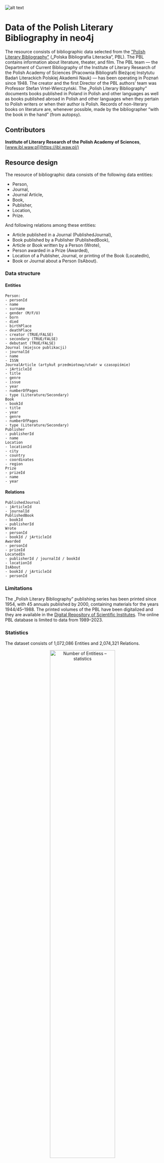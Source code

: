 ![alt text](https://github.com/CHC-Computations/Harmonize/blob/main/logo-1.png?raw=true)
# Data of the Polish Literary Bibliography in neo4j

The resource consists of bibliographic data selected from the ["Polish Literary Bibliography"](https://pbl.ibl.waw.pl/) („Polska Bibliografia Literacka”, PBL). The PBL contains information about literature, theater, and film. The PBL team — the Department of Current Bibliography of the Institute of Literary Research of the Polish Academy of Sciences (Pracownia Bibliografii Bieżącej Instytutu Badań Literackich Polskiej Akademii Nauk) — has been operating in Poznań since 1948. The creator and the first Director of the PBL authors’ team was Professor Stefan Vrtel-Wierczyński. The „Polish Literary Bibliography” documents books published in Poland in Polish and other languages as well as books published abroad in Polish and other languages when they pertain to Polish writers or when their author is Polish. Records of non-literary books on literature are, whenever possible, made by the bibliographer “with the book in the hand” (from autopsy).

## Contributors

**Institute of Literary Research of the Polish Academy of Sciences**, [www.ibl.waw.pl](https://ibl.waw.pl/)

## Resource design
The resource of bibliographic data consists of the following data entities:
- Person, 
- Journal, 
- Journal Article, 
- Book,
- Publisher,
- Location,
- Prize.

And following relations among these entities:
- Article published in a Journal (PublishedJournal),
- Book published by a Publisher (PublishedBook),
- Article or Book written by a Person (Wrote),
- Person awarded in a Prize (Awarded),
- Location of a Publisher, Journal, or printing of the Book (LocatedIn),
- Book or Journal about a Person (IsAbout).

### Data structure
#### Entities
```
Person:
- personId
- name
- surname
- gender (M/F/U)
- born
- died
- birthPlace
- deathPlace
- creator (TRUE/FALSE)
- secondary (TRUE/FALSE)
- debutant (TRUE/FALSE)
Journal (miejsce publikacji)
- journalId
- name
- ISSN
JournalArticle (artykuł przedmiotowy/utwór w czasopiśmie)
- jArticleId
- title
- genre
- issue
- year
- numberOfPages
- type (Literature/Secondary)
Book
- bookId
- title
- year
- genre
- numberOfPages
- type (Literature/Secondary)
Publisher
- publisherId
- name
Location
- locationId
- city
- country
- coordinates
- region
Prize
- prizeId
- name
- year
```
#### Relations
```
PublishedJournal
- jArticleId
- journalId
PublishedBook
- bookId
- publisherId
Wrote
- personId
- bookId / jArticleId
Awarded
- personId
- prizeId
LocatedIn
- publisherId / journalId / bookId
- locationId
IsAbout
- bookId / jArticleId
- personId
```

### Limitations

The „Polish Literary Bibliography” publishing series has been printed since 1954, with 45 annuals published by 2000, containing materials for the years 1944/45–1988.
The printed volumes of the PBL have been digitalized and they are available in the [Digital Repository of Scientific Institutes](https://rcin.org.pl/dlibra/publication/79343).
The online PBL database is limited to data from 1989–2023.

### Statistics

The dataset consists of 1,072,086 Entities and 2,074,321 Relations.

<p align="center">
  <img src="Number of Entities.png" alt="Number of Entitiess – statistics" width="65%">
</p>

<p align="center">
  <img src="Number of Relations.png" alt="Number of Relations – statistics" width="65%">
</p>

## How to use

- Source: [https://github.com/cezary-rosinski/neo4j-MM/blob/main/PBL_entities_relations.7z](https://github.com/cezary-rosinski/neo4j-MM/blob/main/PBL_entities_relations.7z)
- General tutorial on CSV import: [https://neo4j.com/docs/getting-started/cypher-intro/load-csv/ ](https://neo4j.com/docs/getting-started/cypher-intro/load-csv/ )
- Prerequisites: You need to have a desktop neo4j instance installed. Resources can be found here: [https://neo4j.com/docs/desktop-manual/current/installation/](https://neo4j.com/docs/desktop-manual/current/installation/)

### Tutorial
#### STEP1
Follow step 1 of [this tutorial](https://neo4j.com/developer/desktop-csv-import/)
   
   1.1 Create a project (e.g. PBL)
   <p align="center">
     <img src="images/step1.1.png" alt="Tutorial – step 1.1 – statistics" width="65%">
   </p>
   1.2 Add a database (Local DBMS) within the Project (e.g. PBLdata)
   <p align="center">
     <img src="images/step1.2.png" alt="Tutorial – step 1.2 – statistics" width="65%">
   </p>
   
#### STEP2
   2.1 Download the dataset from [here](https://github.com/cezary-rosinski/neo4j-MM/blob/main/PBL_entities_relations.7z)
   2.2. Paste the dataset into the import folder
   * Open the import folder
     <p align="center">
       <img src="images/step2.2.png" alt="Tutorial – step 2.2 – statistics" width="65%">
     </p>
   * Open the archive with the dataset
   * Paste the archive content into the import folder
#### STEP3
   3.1. **Start the local database** (you may need to hoover with the mouse cursor over the database icon so the start button appears)
   <p align="center">
     <img src="images/step3.1.png" alt="Tutorial – step 3.1 – statistics" width="65%">
   </p>
   
   3.2. **Open Neo4j browser**
   <p align="center">
     <img src="images/step3.2.png" alt="Tutorial – step 3.2" width="65%">
   </p>
   
#### STEP4
In the console window rund the following cypher (you can execute the entire code or go step-by-step, depending on your needs and preferences)
```cypher
//1. Create constraints for nodes, so they are unique
CREATE CONSTRAINT UniquePublisher FOR (publisher:Publisher) REQUIRE publisher.id IS UNIQUE;
CREATE CONSTRAINT UniqueBook FOR (book:Book) REQUIRE book.id IS UNIQUE;
CREATE CONSTRAINT UniquePerson FOR (person:Person) REQUIRE person.id IS UNIQUE;
CREATE CONSTRAINT UniqueJarticle FOR (jArticle:jArticle) REQUIRE jArticle.id IS UNIQUE;
CREATE CONSTRAINT UniqueLocation FOR (location:Location) REQUIRE location.id IS UNIQUE;
CREATE CONSTRAINT UniquePrize FOR (prize:Prize) REQUIRE prize.id IS UNIQUE;
CREATE CONSTRAINT UniqueJournal FOR (journal:Journal) REQUIRE journal.id IS UNIQUE;


//2.Create/Merge nodes
//create publisher nodes
:auto LOAD CSV WITH HEADERS FROM "file:///entities_publisher.csv" AS row
CALL {
WITH row
CREATE (p:Publisher {id: row.publisherId, name: row.name})
}IN TRANSACTIONS OF 100 ROWS;


//create book nodes
:auto LOAD CSV WITH HEADERS FROM "file:///entities_book.csv" AS row
CALL {
WITH row
CREATE (b:Book {id: row.bookId, year: toInteger(row.year), natLit: row.natLit, genre: row.genre, translation: row.translation, title: row.title})
}IN TRANSACTIONS OF 100 ROWS;


//create person nodes
:auto LOAD CSV WITH HEADERS FROM "file:///entities_person.csv" AS row
CALL {
WITH row
MERGE (p:Person {id: row.personId})
ON CREATE SET p.name = row.name, 
              p.surname = row.surname, 
              p.gender = row.gender, 
              p.born = row.born, 
              p.died = row.died, 
              p.birthPlace = row.birthPlace, 
              p.debutant = toBoolean(row.debutant), 
              p.creator = toBoolean(row.creator),
              p.featured = toBoolean(row.featured), 
              p.label = row.label, 
              p.natLit = row.natLit, 
              p.secondary = toBoolean(row.secondary)
} IN TRANSACTIONS OF 100 ROWS;


//create prize nodes
:auto LOAD CSV WITH HEADERS FROM "file:///entities_prize.csv" AS row
CALL {
WITH row
MERGE (p:Prize {id: row.prizeId})
ON CREATE SET p.year = row.year, 
              p.name = row.name 
} IN TRANSACTIONS OF 100 ROWS;


//create journal nodes
:auto LOAD CSV WITH HEADERS FROM "file:///entities_journal.csv" AS row
CALL {
WITH row
MERGE (j:Journal {id: row.journalId})
ON CREATE SET j.name= row.name
} IN TRANSACTIONS OF 100 ROWS;


//create location nodes
:auto LOAD CSV WITH HEADERS FROM 
"file:///entities_location.csv" AS row
CALL {
WITH row
MERGE (l:Location {id: row.locationId})
ON CREATE SET l.city = row.city, 
              l.country = row.country, 
              l.coordinates = row.coordinates
} IN TRANSACTIONS OF 100 ROWS;


//create journal article nodes
:auto LOAD CSV WITH HEADERS FROM "file:///entities_journal_article.csv" AS row
CALL {
WiTH row
CREATE (j:jArticle {id: row.jArticleId, year: toInteger(row.year), natLit: row.natLit, genre: row.genre, translation: row.translation, title: row.title})
} IN TRANSACTIONS OF 100 ROWS;


//3.Create edges
//create edges publisher - LOCATED -> location
:auto LOAD CSV WITH HEADERS FROM 'file:///relations_located_in.csv' AS csvLine
CALL {
 WITH csvLine
 MATCH (publisher:Publisher {id: csvLine.id}), (location:Location {id: csvLine.locationId})
CREATE (publisher)-[:LOCATED_IN]->(location)
} IN TRANSACTIONS OF 100 ROWS;


//create edges journal- LOCATED -> location
:auto LOAD CSV WITH HEADERS FROM 'file:///relations_located_in.csv' AS csvLine
CALL {
 WITH csvLine
 MATCH (journal:Journal{id: csvLine.id}), (location:Location {id: csvLine.locationId})
CREATE (journal)-[:LOCATED_IN]->(location)
} IN TRANSACTIONS OF 100 ROWS;


//create edges book - LOCATED -> location
:auto LOAD CSV WITH HEADERS FROM 'file:///relations_located_in.csv' AS csvLine
CALL {
 WITH csvLine
 MATCH (book:Book{id: csvLine.id}), (location:Location {id: csvLine.locationId})
CREATE (book)-[:LOCATED_IN]->(location)
} IN TRANSACTIONS OF 100 ROWS;


//create edges book - IS_ABOUT -> person 
:auto LOAD CSV WITH HEADERS FROM 'file:///relations_is_about.csv' AS csvLine
CALL {
 WITH csvLine
 MATCH (book:Book{id: csvLine.id}), (person:Person {id: csvLine.personId})
CREATE (book)-[:IS_ABOUT]->(person)
} IN TRANSACTIONS OF 100 ROWS;


//create edges jArcicle- IS_ABOUT -> person - 
:auto LOAD CSV WITH HEADERS FROM 'file:///relations_is_about.csv' AS csvLine
CALL {
 WITH csvLine
 MATCH (jArticle:jArticle{id: csvLine.id}), (person:Person {id: csvLine.personId})
CREATE (jArticle)-[:IS_ABOUT]->(person)
} IN TRANSACTIONS OF 100 ROWS;


//create edges prize - AWARDED_TO -> person
:auto LOAD CSV WITH HEADERS FROM 'file:///relations_was_awarded.csv' AS csvLine
CALL {
 WITH csvLine
 MATCH (prize:Prize{id: csvLine.prizeId}), (person:Person {id: csvLine.personId})
CREATE (prize)-[:AWARDED_TO]->(person)
} IN TRANSACTIONS OF 100 ROWS;


//create edges person - [WROTE] -> book
:auto LOAD CSV WITH HEADERS FROM 'file:///relations_wrote.csv' AS csvLine
CALL {
 WITH csvLine
 MATCH (book:Book{id: csvLine.id}), (person:Person {id: csvLine.personId})
CREATE (person)-[:WROTE]->(book)
} IN TRANSACTIONS OF 100 ROWS;


//create edges person - [WROTE] -> jArticle
:auto LOAD CSV WITH HEADERS FROM 'file:///relations_wrote.csv' AS csvLine
CALL {
 WITH csvLine
 MATCH (jArticle:jArticle{id: csvLine.id}), (person:Person {id: csvLine.personId})
CREATE (person)-[:WROTE]->(jArticle)
} IN TRANSACTIONS OF 100 ROWS;


//create edges journal - PUBLISHED -> jArticle
:auto LOAD CSV WITH HEADERS FROM 'file:///relations_published_journal.csv' AS csvLineJ
CALL {
 WITH csvLineJ
 MATCH (journal:Journal {id: csvLineJ.journalId}), (jArticle:jArticle{id: csvLineJ.jArticleId})
CREATE (journal)-[:PUBLISHED]->(jArticle)
} IN TRANSACTIONS OF 100 ROWS;


//create edges publisher - PUBLISHED -> book
:auto LOAD CSV WITH HEADERS FROM 'file:///relations_published_book.csv' AS csvLineB
CALL {
 WITH csvLineB
 MATCH (publisher:Publisher {id: csvLineB.publisherId}), (book:Book {id: csvLineB.bookId})
CREATE (publisher)-[:PUBLISHED]->(book)
} IN TRANSACTIONS OF 100 ROWS
```
#### STEP5
   5.1. Check your database structure with this query:
   ```cypher
   Call db.schema.visualization
   ```
   It should look like this:
   <p align="center">
     <img src="images/step5.1.png" alt="Tutorial – step 5.1" width="65%">
   </p>
   Please note that empty [PUBLISHED] relationships were falsely created between Journal and Book, as well as between Publisher and jArticle. We are trying to find the bug causing this (if you know, please reach out to us). However, this does not interfere with the data and analysis.
   
   5.2. **Check the nodes**
   * This query lists the unique node types and counts particular nodes:
     ```cypher
     MATCH (n) 
     RETURN labels(n) AS NodeType, count(n) AS NumberOfNodes
     ```
     The result should look like this:
     | NodeType      | NumberOfNodes |
     |---------------|---------------|
     | ["Publisher"] | 33571         |
     | ["Book"]      | 201309        |
     | ["Person"]    | 153215        |
     | ["Prize"]     | 3616          |
     | ["Journal"]   | 2814          |
     | ["Location"]  | 3634          |
     | ["jArticle"]  | 673907        |
  * This query lists nodes and their properties (keys):
    ```cypher
    MATCH (n) WITH LABELS(n) AS labels, KEYS(n) AS keys UNWIND labels AS label 
    UNWIND keys AS key 
    RETURN DISTINCT label, COLLECT(DISTINCT key) AS properties ORDER BY label
    ```
    The result should look like this:
    <p align="center">
     <img src="images/step5.2.png" alt="Tutorial – step 5.2" width="65%">
   </p>
    
  5.3. **Check the edges**
  This query lists the unique relationship types and counts particular relationships:
  ```cypher
  CALL db.relationshipTypes() YIELD relationshipType
  WITH relationshipType
  MATCH ()-[r]->() WHERE type(r) = relationshipType
  RETURN relationshipType as RelationshipType, count(*) as Count 
  ```
  The results should look like this:
  | RelationshipType | Count  |
  |------------------|--------|
  | "LOCATED_IN"     | 213420 |
  | "IS_ABOUT"       | 231843 |
  | "AWARDED_TO"     | 6215   |
  | "WROTE"          | 757773 |
  | "PUBLISHED"      | 871285 |
  
**Congratulations you now have a fully operational dataset.**
     


## Licence

All texts in this collection are in the public domain. No rights reserved, texts are available under Creative Commons Attribution 4.0 International Licence [CC BY 4.0](https://creativecommons.org/licenses/by/4.0/).

![alt_text](https://github.com/CHC-Computations/Harmonize/blob/main/Zrzut%20ekranu%202022-12-19%20o%2017.48.49.png?raw=true)
